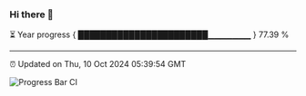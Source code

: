 ### Hi there 👋

⏳ Year progress { ███████████████████████▁▁▁▁▁▁▁ } 77.39 %

---

⏰ Updated on Thu, 10 Oct 2024 05:39:54 GMT

![Progress Bar CI](https://github.com/IshwaranRudhara/GIT-ACTION/workflows/Progress%20Bar%20CI/badge.svg)
